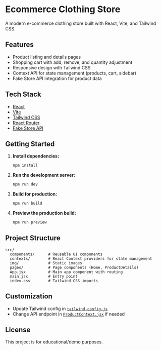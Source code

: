 # Ecommerce Clothing Store

A modern e-commerce clothing store built with React, Vite, and Tailwind CSS.

## Features

- Product listing and details pages
- Shopping cart with add, remove, and quantity adjustment
- Responsive design with Tailwind CSS
- Context API for state management (products, cart, sidebar)
- Fake Store API integration for product data

## Tech Stack

- [React](https://react.dev/)
- [Vite](https://vitejs.dev/)
- [Tailwind CSS](https://tailwindcss.com/)
- [React Router](https://reactrouter.com/)
- [Fake Store API](https://fakestoreapi.com/)

## Getting Started

1. **Install dependencies:**
   ```sh
   npm install
   ```

2. **Run the development server:**
   ```sh
   npm run dev
   ```

3. **Build for production:**
   ```sh
   npm run build
   ```

4. **Preview the production build:**
   ```sh
   npm run preview
   ```

## Project Structure

```
src/
  components/      # Reusable UI components
  contexts/        # React Context providers for state management
  img/             # Static images
  pages/           # Page components (Home, ProductDetails)
  App.jsx          # Main app component with routing
  main.jsx         # Entry point
  index.css        # Tailwind CSS imports
```

## Customization

- Update Tailwind config in [`tailwind.config.js`](tailwind.config.js)
- Change API endpoint in [`ProductContext.jsx`](src/contexts/ProductContext.jsx) if needed

## License

This project is for educational/demo purposes.
```

